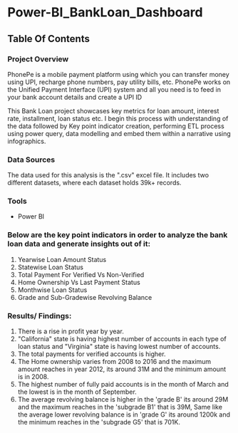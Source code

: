 # Power-BI_BankLoan_Dashboard

## Table Of Contents

### Project Overview
PhonePe is a mobile payment platform using which you can transfer money using UPI, recharge phone numbers, pay utility bills, etc. PhonePe works on the Unified Payment Interface (UPI) system and all you need is to feed in your bank account details and create a UPI ID

This Bank Loan project showcases key metrics for loan amount, interest rate, installment, loan status etc. I begin this process with understanding of the data followed by Key point indicator creation, performing ETL process using power query, data modelling and embed them within a narrative using infographics.

### Data Sources
The data used for this analysis is the ".csv" excel file. It includes two different datasets, where each dataset holds 39k+ records.

### Tools
- Power BI

### Below are the key point indicators in order to analyze the bank loan data and generate insights out of it:

1. Yearwise Loan Amount Status
2. Statewise Loan Status
3. Total Payment For Verified Vs Non-Verified
4. Home Ownership Vs Last Payment Status
5. Monthwise Loan Status
6. Grade and Sub-Gradewise Revolving Balance

### Results/ Findings:

1. There is a rise in profit year by year.
2. "California" state is having highest number of accounts in each type of loan status and "Virginia" state is having lowest number of accounts.
3. The total payments for verified accounts is higher.
4. The Home ownership varies from 2008 to 2016 and the maximum amount reaches in year 2012, its around 31M and the minimum amount is in 2008.
5. The highest number of fully paid accounts is in the month of March and the lowest is in the month of September.
6. The average revolving balance is higher in the 'grade B' its around 29M and the maximum reaches in the 'subgrade B1' that is 39M, Same like the average lower revolving balance is in 'grade G' its around 1200k and the minimum reaches in the 'subgrade G5' that is 701K.
